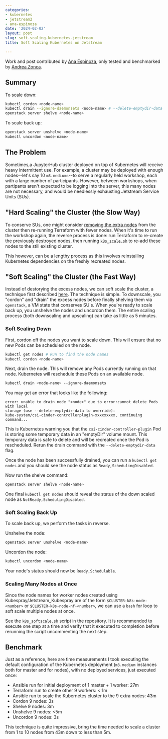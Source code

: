 ```yaml
---
categories:
- kubernetes
- jetstream2
- ana-espinoza
date: '2024-02-02'
layout: post
slug: soft-scaling-kubernetes-jetstream
title: Soft Scaling Kubernetes on Jetstream

---
```


Work and post contributed by [Ana Espinoza](https://github.com/ana-v-espinoza), only tested and benchmarked by [Andrea Zonca](https://github.com/zonca).

## Summary

To scale down:
```bash
kubectl cordon <node-name>
kubectl drain --ignore-daemonsets <node-name> # --delete-emptydir-data # <-- Flag may be necessary
openstack server shelve <node-name>
```

To scale back up:
```bash
openstack server unshelve <node-name>
kubectl uncordon <node-name>
```

## The Problem

Sometimes,a JupyterHub cluster deployed on top of Kubernetes will receive heavy
intermittent use. For example, a cluster may be deployed with enough
nodes--let's say 10 `m3.mediums`--to serve a regularly held workshop, each with a large
number of participants. However, between workshops, when partipants aren't
expected to be logging into the server, this many nodes are not necessary, and
would be needlessly exhausting Jetstream Service Units (SUs).

## "Hard Scaling" the Cluster (the Slow Way)

To conserve SUs, one might consider [removing the extra
nodes](https://github.com/zonca/jetstream_kubespray/blob/branch_v2.21.0/k8s_remove_node.sh)
from the cluster then re-running Terraform with fewer nodes. When it's time to
run the workshop again, the reverse process is done: run Terraform to re-create
the previously destroyed nodes, then running
[`k8s_scale.sh`](https://github.com/zonca/jetstream_kubespray/blob/branch_v2.21.0/k8s_scale.sh)
to re-add these nodes to the still existing cluster. 

This however, can be a lengthy process as this involves reinstalling Kubernetes
dependencies on the freshly recreated nodes.

## "Soft Scaling" the Cluster (the Fast Way)

Instead of destorying the excess nodes, we can soft scale the cluster, a
technique first described
[here](https://github.com/Unidata/science-gateway/tree/master/vms/jupyter#soft-scaling-a-cluster).
The technique is simple. To downscale, you "cordon" and "drain" the excess nodes
before finally shelving them via `openstack`, a VM state that conserves SU's.
When you're ready to scale back up, you unshelve the nodes and uncordon them.
The entire scaling process (both downscaling and upscaling) can take as little
as 5 minutes.

### Soft Scaling Down

First, cordon off the nodes you want to scale down. This will ensure that no new
Pods can be scheduled on the node.

```bash
kubectl get nodes # Run to find the node names
kubectl cordon <node-name>
```

Next, drain the node. This will remove any Pods currently running on that node.
Kubernetes will reschedule these Pods on an available node.

```bash
kubectl drain <node-name> --ignore-daemonsets
```

You may get an error that looks like the following:

```
error: unable to drain node "<node>" due to error:cannot delete Pods with local
storage (use --delete-emptydir-data to override):
kube-system/csi-cinder-controllerplugin-xxxxxxxxx, continuing command...
```

This is Kubernetes warning you that the `csi-cinder-controller-plugin` Pod is
storing some temporary data in an "emptyDir" volume mount. This temporary data
is safe to delete and will be recreated once the Pod is rescheduled. Rerun the
drain command with the `--delete-emptydir-data` flag.

Once the node has been successfully drained, you can run a `kubectl get nodes`
and you should see the node status as `Ready,SchedulingDisabled`.

Now run the shelve command:

```bash
openstack server shelve <node-name>
```

One final `kubectl get nodes` should reveal the status of the down scaled node
as `NotReady,SchedulingDisabled`.

### Soft Scaling Back Up

To scale back up, we perform the tasks in reverse.

Unshelve the node:

```bash
openstack server unshelve <node-name>
```

Uncordon the node:

```bash
kubectl uncordon <node-name>
```

Your node's status should now be `Ready,Schedulable`.

### Scaling Many Nodes at Once

Since the node names for worker nodes created using
Kubespray/Jetstream_Kubespray are of the form
`$CLUSTER-k8s-node-<number>` or `$CLUSTER-k8s-node-nf-<number>`, we can use a `bash` for loop to soft
scale multiple nodes at once.

See the [`k8s_softscale.sh`](https://github.com/zonca/jetstream_kubespray/blob/branch_v2.21.0/k8s_softscale.sh) script in the repository. It is recommended to execute one step at a time and verify that it executed to completion before rerunning the script uncommenting the next step.

## Benchmark

Just as a reference, here are time measurements I took executing the default configuration of the Kubernetes deployment (`m3.medium` instances both for master and for nodes), with no deployed services, just executed once:

* Ansible run for initial deployment of 1 master + 1 worker: 27m
* Terraform run to create other 9 workers: < 1m
* Ansible run to scale the Kubernetes cluster to the 9 extra nodes: 43m
* Cordon 9 nodes: 3s
* Shelve 9 nodes: 3m
* Unshelve 9 nodes: <5m
* Uncordon 9 nodes: 3s

This technique is quite impressive, bring the time needed to scale a cluster from 1 to 10 nodes from 43m down to less than 5m.
